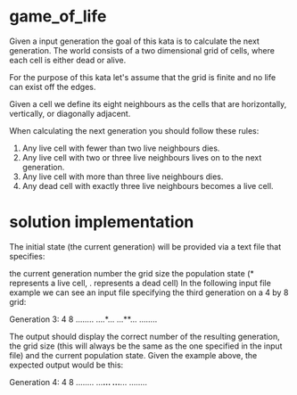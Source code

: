 # game_of_life

Given a input generation the goal of this kata is to calculate the next generation. The world consists of a two dimensional grid of cells, where each cell is either dead or alive.

For the purpose of this kata let's assume that the grid is finite and no life can exist off the edges.

Given a cell we define its eight neighbours as the cells that are horizontally, vertically, or diagonally adjacent.

When calculating the next generation you should follow these rules:

1) Any live cell with fewer than two live neighbours dies.
2) Any live cell with two or three live neighbours lives on to the next generation.
3) Any live cell with more than three live neighbours dies.
4) Any dead cell with exactly three live neighbours becomes a live cell.

# solution implementation
The initial state (the current generation) will be provided via a text file that specifies:

the current generation number
the grid size
the population state (* represents a live cell, . represents a dead cell)
In the following input file example we can see an input file specifying the third generation on a 4 by 8 grid:

Generation 3:
4 8
........
....*...
...**...
........

The output should display the correct number of the resulting generation, the grid size (this will always be the same as the one specified in the input file) and the current population state. Given the example above, the expected output would be this:

Generation 4:
4 8
........
...**...
...**...
........
